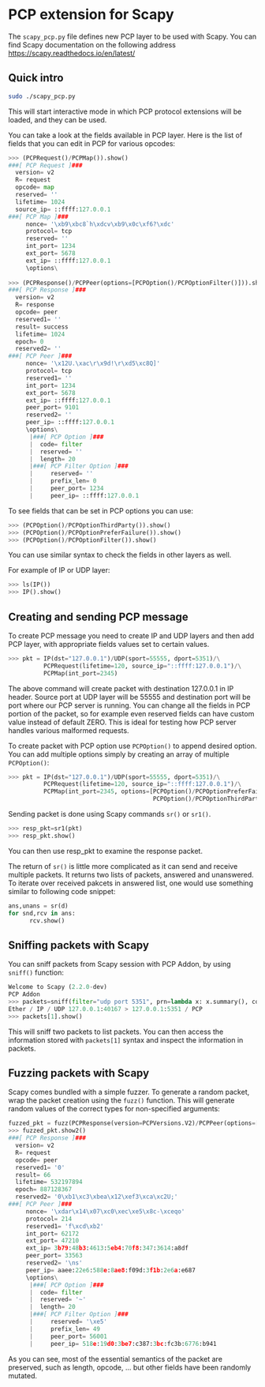 PCP extension for Scapy
=======================

The `scapy_pcp.py` file defines new PCP layer to be used with Scapy.
You can find Scapy documentation on the following address
https://scapy.readthedocs.io/en/latest/

Quick intro
-----------

```bash
sudo ./scapy_pcp.py
```

This will start interactive mode in which PCP protocol extensions will be
loaded, and they can be used.

You can take a look at the fields available in PCP layer. Here is the
list of fields that you can edit in PCP for various opcodes:

```python
>>> (PCPRequest()/PCPMap()).show()
###[ PCP Request ]###
  version= v2
  R= request
  opcode= map
  reserved= ''
  lifetime= 1024
  source_ip= ::ffff:127.0.0.1
###[ PCP Map ]###
     nonce= '\xb9\xbc8`h\xdcv\xb9\x0c\xf6?\xdc'
     protocol= tcp
     reserved= ''
     int_port= 1234
     ext_port= 5678
     ext_ip= ::ffff:127.0.0.1
     \options\
    
>>> (PCPResponse()/PCPPeer(options=[PCPOption()/PCPOptionFilter()])).show2()
###[ PCP Response ]###
  version= v2
  R= response
  opcode= peer
  reserved1= ''
  result= success
  lifetime= 1024
  epoch= 0
  reserved2= ''
###[ PCP Peer ]###
     nonce= '\x12U.\xac\r\x9d!\r\xd5\xc8Q]'
     protocol= tcp
     reserved1= ''
     int_port= 1234
     ext_port= 5678
     ext_ip= ::ffff:127.0.0.1
     peer_port= 9101
     reserved2= ''
     peer_ip= ::ffff:127.0.0.1
     \options\
      |###[ PCP Option ]###
      |  code= filter
      |  reserved= ''
      |  length= 20
      |###[ PCP Filter Option ]###
      |     reserved= ''
      |     prefix_len= 0
      |     peer_port= 1234
      |     peer_ip= ::ffff:127.0.0.1
```

To see fields that can be set in PCP options you can use:

```python
>>> (PCPOption()/PCPOptionThirdParty()).show()
>>> (PCPOption()/PCPOptionPreferFailure()).show()
>>> (PCPOption()/PCPOptionFilter()).show()
```

You can use similar syntax to check the fields in other layers as well.

For example of IP or UDP layer:

```python
>>> ls(IP())
>>> IP().show()
```
Creating and sending PCP message
--------------------------------

To create PCP message you need to create IP and UDP layers and then add
PCP layer, with appropriate fields values set to certain values.

```python
>>> pkt = IP(dst="127.0.0.1")/UDP(sport=55555, dport=5351)/\
          PCPRequest(lifetime=120, source_ip="::ffff:127.0.0.1")/\
          PCPMap(int_port=2345)
```

The above command will create packet with destination 127.0.0.1 in IP header.
Source port at UDP layer will be 55555 and destination port will be port where
our PCP server is running.
You can change all the fields in PCP portion of the packet, so for example even
reserved fields can have custom value instead of default ZERO. This is ideal
for testing how PCP server handles various malformed requests.

To create packet with PCP option use `PCPOption()` to append desired option.
You can add multiple options simply by creating an array of multiple
`PCPOption()`:

```python
>>> pkt = IP(dst="127.0.0.1")/UDP(sport=55555, dport=5351)/\
          PCPRequest(lifetime=120, source_ip="::ffff:127.0.0.1")/\
          PCPMap(int_port=2345, options=[PCPOption()/PCPOptionPreferFailure(),
                                         PCPOption()/PCPOptionThirdParty(source_ip="::ffff:1.2.3.4")])
```


Sending packet is done using Scapy commands `sr()` or `sr1()`.

```python
>>> resp_pkt=sr1(pkt)
>>> resp_pkt.show()
```

You can then use resp_pkt to examine the response packet.

The return of `sr()` is little more complicated as it can send and receive
multiple packets. It returns two lists of packets, answered and unanswered.
To iterate over received pakcets in answered list, one would use something
similar to following code snippet:

```python
ans,unans = sr(d)
for snd,rcv in ans:
      rcv.show()
```

Sniffing packets with Scapy
---------------------------

You can sniff packets from Scapy session with PCP Addon, by using
`sniff()` function:

```python
Welcome to Scapy (2.2.0-dev)
PCP Addon
>>> packets=sniff(filter="udp port 5351", prn=lambda x: x.summary(), count=2)
Ether / IP / UDP 127.0.0.1:40167 > 127.0.0.1:5351 / PCP
>>> packets[1].show()
```

This will sniff two packets to list packets. You can then access the information
stored with `packets[1]` syntax and inspect the information in packets.

Fuzzing packets with Scapy
--------------------------

Scapy comes bundled with a simple fuzzer. To generate a random packet, wrap the
packet creation using the `fuzz()` function. This will generate random values
of the correct types for non-specified arguments:

```python
fuzzed_pkt = fuzz(PCPResponse(version=PCPVersions.V2)/PCPPeer(options=[PCPOption()/PCPOptionFilter()]))
>>> fuzzed_pkt.show2()
###[ PCP Response ]###
  version= v2
  R= request
  opcode= peer
  reserved1= '0'
  result= 66
  lifetime= 532197894
  epoch= 887128367
  reserved2= '0\xb1\xc3\xbea\x12\xef3\xca\xc2U;'
###[ PCP Peer ]###
     nonce= '\xdar\x14\x07\xc0\xec\xe5\x8c-\xceqo'
     protocol= 214
     reserved1= 'f\xcd\xb2'
     int_port= 62172
     ext_port= 47210
     ext_ip= 3b79:48b3:4613:5eb4:70f8:347:3614:a8df
     peer_port= 33563
     reserved2= '\ns'
     peer_ip= aaee:22e6:588e:8ae8:f09d:3f1b:2e6a:e687
     \options\
      |###[ PCP Option ]###
      |  code= filter
      |  reserved= '~'
      |  length= 20
      |###[ PCP Filter Option ]###
      |     reserved= '\xe5'
      |     prefix_len= 49
      |     peer_port= 56001
      |     peer_ip= 518e:19d0:3be7:c387:3bc:fc3b:6776:b941
```

As you can see, most of the essential semantics of the packet are preserved,
such as length, opcode, ... but other fields have been randomly mutated.

